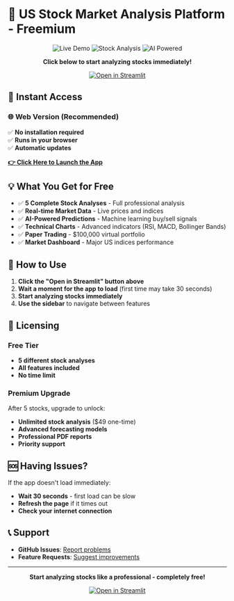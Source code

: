 # 🚀 US Stock Market Analysis Platform - Freemium

<div align="center">

![Live Demo](https://img.shields.io/badge/🌐-Live_Demo_Success-green)
![Stock Analysis](https://img.shields.io/badge/📈-Professional_Tools-blue)
![AI Powered](https://img.shields.io/badge/🤖-AI_Predictions-orange)

**Click below to start analyzing stocks immediately!**

[![Open in Streamlit](https://static.streamlit.io/badges/streamlit_badge_black_white.svg)](https://yourusername-yourappname.streamlit.app/)

</div>

## 🎯 Instant Access

### 🌐 Web Version (Recommended)
✅ **No installation required**  
✅ **Runs in your browser**  
✅ **Automatic updates**  

**[👉 Click Here to Launch the App](https://yourusername-yourappname.streamlit.app/)**

## 💡 What You Get for Free

- ✅ **5 Complete Stock Analyses** - Full professional analysis
- ✅ **Real-time Market Data** - Live prices and indices
- ✅ **AI-Powered Predictions** - Machine learning buy/sell signals
- ✅ **Technical Charts** - Advanced indicators (RSI, MACD, Bollinger Bands)
- ✅ **Paper Trading** - $100,000 virtual portfolio
- ✅ **Market Dashboard** - Major US indices performance

## 🚀 How to Use

1. **Click the "Open in Streamlit" button above**
2. **Wait a moment for the app to load** (first time may take 30 seconds)
3. **Start analyzing stocks immediately**
4. **Use the sidebar** to navigate between features

## 🔐 Licensing

### Free Tier
- **5 different stock analyses**
- **All features included**
- **No time limit**

### Premium Upgrade
After 5 stocks, upgrade to unlock:
- **Unlimited stock analysis** ($49 one-time)
- **Advanced forecasting models**
- **Professional PDF reports**
- **Priority support**

## 🆘 Having Issues?

If the app doesn't load immediately:
- **Wait 30 seconds** - first load can be slow
- **Refresh the page** if it times out
- **Check your internet connection**

## 📞 Support

- **GitHub Issues**: [Report problems](https://github.com/yourusername/your-repo/issues)
- **Feature Requests**: [Suggest improvements](https://github.com/yourusername/your-repo/discussions)

---

<div align="center">

**Start analyzing stocks like a professional - completely free!**

[![Open in Streamlit](https://static.streamlit.io/badges/streamlit_badge_black_white.svg)](https://yourusername-yourappname.streamlit.app/)

</div>
